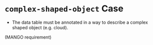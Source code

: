 # `complex-shaped-object` Case

- The data table must be annotated in a way to describe a complex shaped object (e.g. cloud).

(MANGO requirement)

